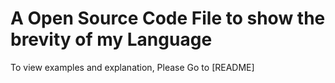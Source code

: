 # A Open Source Code File to show the brevity of my Language
To view examples and explanation, Please Go to [README]

  

